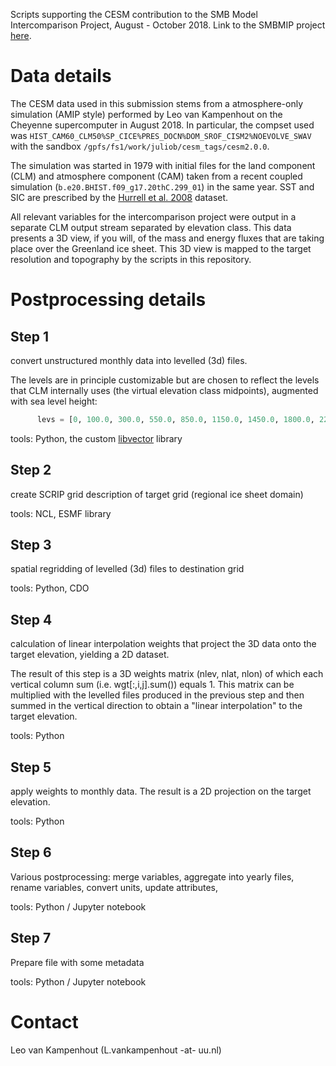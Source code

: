 Scripts supporting the CESM contribution to the SMB Model Intercomparison Project, August - October 2018.
Link to the SMBMIP project [here](http://climato.be/cms/index.php?climato=SMBMIP).


# Data details
The CESM data used in this submission stems from a atmosphere-only simulation (AMIP style) performed by Leo van Kampenhout on the Cheyenne supercomputer in August 2018. In particular, the compset used was `HIST_CAM60_CLM50%SP_CICE%PRES_DOCN%DOM_SROF_CISM2%NOEVOLVE_SWAV` with the sandbox `/gpfs/fs1/work/juliob/cesm_tags/cesm2.0.0`. 

The simulation was started in 1979 with initial files for the land component (CLM) and atmosphere component (CAM) taken from a recent coupled simulation (`b.e20.BHIST.f09_g17.20thC.299_01`) in the same year. SST and SIC are prescribed by the [Hurrell et al. 2008](https://doi.org/10.1175/2008JCLI2292.1) dataset.

All relevant variables for the intercomparison project were output in a separate CLM output stream separated by elevation class. This data presents a 3D view, if you will, of the mass and energy fluxes that are taking place over the Greenland ice sheet. This 3D view is mapped to the target resolution and topography by the scripts in this repository.


# Postprocessing details 

Step 1
------
   convert unstructured monthly data into levelled (3d) files. 
   
   The levels are in principle customizable but are chosen to reflect the levels that CLM internally uses (the virtual elevation class midpoints), augmented with sea level height:

```python
      levs = [0, 100.0, 300.0, 550.0, 850.0, 1150.0, 1450.0, 1800.0, 2250.0, 2750.0, 3500.0]
```

   tools: Python, the custom [libvector](https://github.com/lvankampenhout/libvector) library

Step 2
------
   create SCRIP grid description of target grid (regional ice sheet domain)

   tools: NCL, ESMF library

Step 3
------
   spatial regridding of levelled (3d) files to destination grid

   tools: Python, CDO

Step 4
------
   calculation of linear interpolation weights that project the 3D data onto the target elevation, yielding a 2D dataset. 
   
   The result of this step is a 3D weights matrix (nlev, nlat, nlon) of which each vertical column sum (i.e. wgt[:,i,j].sum()) equals 1. This matrix can be multiplied with the levelled files produced in the previous step and then summed in the vertical direction to obtain a "linear interpolation" to the target elevation.

   tools: Python

Step 5
------
   apply weights to monthly data. The result is a 2D projection on the target elevation.

   tools: Python

Step 6
------
   Various postprocessing: merge variables, aggregate into yearly files, rename variables, convert units, update attributes, 

   tools: Python / Jupyter notebook

Step 7
------
   Prepare file with some metadata

   tools: Python / Jupyter notebook
   
# Contact
Leo van Kampenhout (L.vankampenhout -at- uu.nl)
